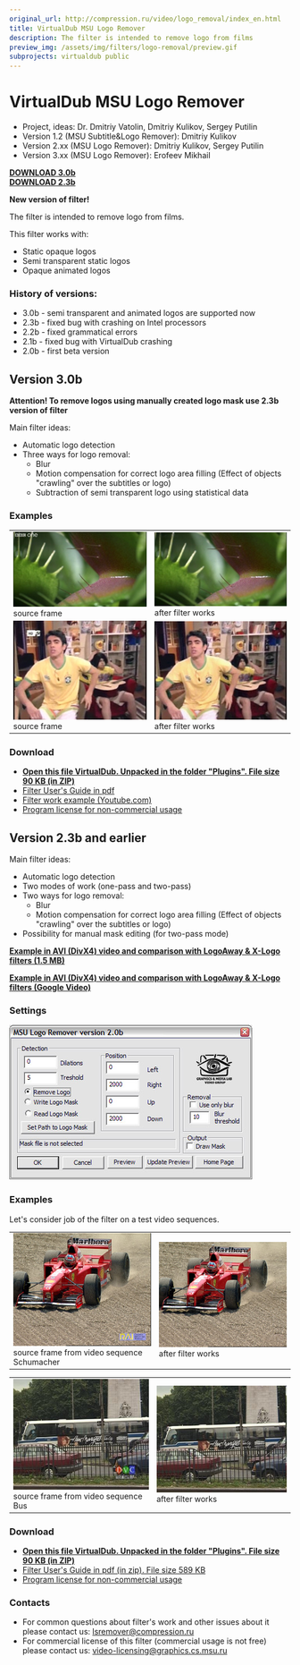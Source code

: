 ```yaml
---
original_url: http://compression.ru/video/logo_removal/index_en.html
title: VirtualDub MSU Logo Remover
description: The filter is intended to remove logo from films
preview_img: /assets/img/filters/logo-removal/preview.gif
subprojects: virtualdub public
---
```


# VirtualDub MSU Logo Remover 

* Project, ideas: Dr. Dmitriy Vatolin, Dmitriy Kulikov, Sergey Putilin  
* Version 1.2 (MSU Subtitle&Logo Remover): Dmitriy Kulikov  
* Version 2.xx (MSU Logo Remover): Dmitriy Kulikov, Sergey Putilin  
* Version 3.xx (MSU Logo Remover): Erofeev Mikhail

[**DOWNLOAD
3.0b**](http://compression.ru/video/logo_removal/src/msu_logo_remover.zip)  
[**DOWNLOAD
2.3b**](http://compression.ru/video/logo_removal/src/msu_logo_remover_2_3_b.zip)

**New version of filter!**

The filter is intended to remove logo from films.

This filter works with:

- Static opaque logos
- Semi transparent static logos
- Opaque animated logos

### History of versions:

* 3.0b - semi transparent and animated logos are supported now
* 2.3b - fixed bug with crashing on Intel processors
* 2.2b - fixed grammatical errors
* 2.1b - fixed bug with VirtualDub crashing
* 2.0b - first beta version

## Version 3.0b

**Attention! To remove logos using manually created logo mask use 2.3b
version of filter**

Main filter ideas:

- Automatic logo detection
- Three ways for logo removal:
  - Blur
  - Motion compensation for correct logo area filling (Effect of
    objects "crawling" over the subtitles or logo)
  - Subtraction of semi transparent logo using statistical data

### Examples

<table>
<tbody>
<tr class="odd">
<td><img src="/assets/img/filters/logo-removal/bbc_before.jpeg" alt="Frame from clip" /><br />
source frame</td>
<td><img src="/assets/img/filters/logo-removal/bbc_after.jpeg" alt="after Filter" /><br />
after filter works</td>
</tr>
<tr class="even">
<td><img src="/assets/img/filters/logo-removal/mtvhd_before.jpeg" alt="Frame from clip" /><br />
source frame</td>
<td><img src="/assets/img/filters/logo-removal/mtvhd_after.jpeg" alt="after Filter" /><br />
after filter works</td>
</tr>
</tbody>
</table>

### Download

- [**Open this file VirtualDub. Unpacked in the folder "Plugins". File
  size 90 KB (in
  ZIP)**](http://compression.ru/video/logo_removal/src/msu_logo_remover.zip)
- [Filter User's Guide in
  pdf](http://compression.ru/video/logo_removal/msu_logoremover_userguide_3_0_b.pdf)
- [Filter work example
  (Youtube.com)](http://www.youtube.com/watch?v=hYeHhAx_WvA)
- [Program license for non-commercial
  usage](http://compression.ru/video/license.txt)

## Version 2.3b and earlier

Main filter ideas:

* Automatic logo detection
* Two modes of work (one-pass and two-pass)
* Two ways for logo removal:
  * Blur
  * Motion compensation for correct logo area filling (Effect of objects "crawling" over the subtitles or logo)
* Possibility for manual mask editing (for two-pass mode)

**[Example in AVI (DivX4) video and comparison with LogoAway & X-Logo
filters (1.5
MB)](http://compression.ru/video/logo_removal/msu_delogo_example.avi)**

**[Example in AVI (DivX4) video and comparison with LogoAway & X-Logo
filters (Google
Video)](http://video.google.com/videoplay?docid=4899111878198542822&q=MSU&pl=true)**

### Settings

<div class="center">
    <div><img src="/assets/img/filters/logo-removal/parameters.jpg" alt="Settings of the filter"></div>
</div>

### Examples

Let's consider job of the filter on a test video sequences.

<table>
<tbody>
<tr class="odd">
<td><img src="/assets/img/filters/logo-removal/logo_before_.jpg" alt="Frame from film" /><br />
source frame from video sequence Schumacher</td>
<td><img src="/assets/img/filters/logo-removal/logo_after_.jpg" alt="after Filter" /><br />
after filter works</td>
</tr>
</tbody>
</table>

<table>
<tbody>
<tr class="odd">
<td><img src="/assets/img/filters/logo-removal/logo_before.jpg" alt="Frame from film" /><br />
source frame from video sequence Bus</td>
<td><img src="/assets/img/filters/logo-removal/logo_after.jpg" alt="after Filter" /><br />
after filter works</td>
</tr>
</tbody>
</table>

### Download

- [**Open this file VirtualDub. Unpacked in the folder "Plugins". File
  size 90 KB (in
  ZIP)**](http://compression.ru/video/logo_removal/src/msu_logo_remover_2_3_b.zip)
- [Filter User's Guide in pdf (in zip). File size 589
  KB](http://compression.ru/video/logo_removal/msu_logoremover_userguide.zip)
- [Program license for non-commercial
  usage](http://compression.ru/video/license.txt)

### Contacts

* For common questions about filter's work and other issues about it please contact us: <lsremover@compression.ru>
* For commercial license of this filter (commercial usage is not free) please contact us: <video-licensing@graphics.cs.msu.ru>
